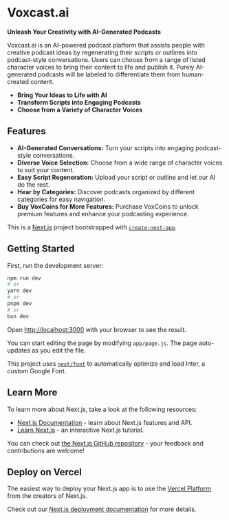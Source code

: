 # Voxcast.ai

**Unleash Your Creativity with AI-Generated Podcasts**

Voxcast.ai is an AI-powered podcast platform that assists people with creative podcast ideas by regenerating their scripts or outlines into podcast-style conversations. Users can choose from a range of listed character voices to bring their content to life and publish it. Purely AI-generated podcasts will be labeled to differentiate them from human-created content.

- **Bring Your Ideas to Life with AI**
- **Transform Scripts into Engaging Podcasts**
- **Choose from a Variety of Character Voices**

## Features

- **AI-Generated Conversations:** Turn your scripts into engaging podcast-style conversations.
- **Diverse Voice Selection:** Choose from a wide range of character voices to suit your content.
- **Easy Script Regeneration:** Upload your script or outline and let our AI do the rest.
- **Hear by Categories:** Discover podcasts organized by different categories for easy navigation.
- **Buy VoxCoins for More Features:** Purchase VoxCoins to unlock premium features and enhance your podcasting experience.

This is a [Next.js](https://nextjs.org/) project bootstrapped with [`create-next-app`](https://github.com/vercel/next.js/tree/canary/packages/create-next-app).

## Getting Started

First, run the development server:

```bash
npm run dev
# or
yarn dev
# or
pnpm dev
# or
bun dev
```

Open [http://localhost:3000](http://localhost:3000) with your browser to see the result.

You can start editing the page by modifying `app/page.js`. The page auto-updates as you edit the file.

This project uses [`next/font`](https://nextjs.org/docs/basic-features/font-optimization) to automatically optimize and load Inter, a custom Google Font.

## Learn More

To learn more about Next.js, take a look at the following resources:

- [Next.js Documentation](https://nextjs.org/docs) - learn about Next.js features and API.
- [Learn Next.js](https://nextjs.org/learn) - an interactive Next.js tutorial.

You can check out [the Next.js GitHub repository](https://github.com/vercel/next.js/) - your feedback and contributions are welcome!

## Deploy on Vercel

The easiest way to deploy your Next.js app is to use the [Vercel Platform](https://vercel.com/new?utm_medium=default-template&filter=next.js&utm_source=create-next-app&utm_campaign=create-next-app-readme) from the creators of Next.js.

Check out our [Next.js deployment documentation](https://nextjs.org/docs/deployment) for more details.
